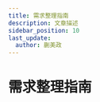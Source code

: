 ```yaml
---
title: 需求整理指南
description: 文章描述
sidebar_position: 10
last_update:
  author: 蒯美政
---
```


# 需求整理指南



